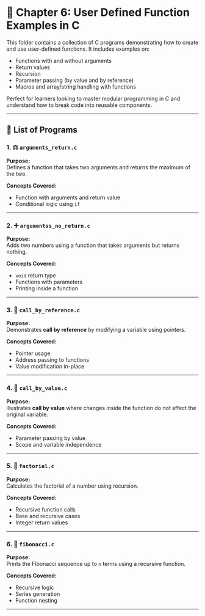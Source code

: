 # 🧩 Chapter 6: User Defined Function Examples in C

This folder contains a collection of C programs demonstrating how to create and use user-defined functions. It includes examples on:

- Functions with and without arguments
- Return values
- Recursion
- Parameter passing (by value and by reference)
- Macros and array/string handling with functions

Perfect for learners looking to master modular programming in C and understand how to break code into reusable components.

---

## 📂 List of Programs

### 1. ⚖️ `arguments_return.c`
**Purpose:**  
Defines a function that takes two arguments and returns the maximum of the two.

**Concepts Covered:**  
- Function with arguments and return value  
- Conditional logic using `if`

---

### 2. ➕ `argumentss_no_return.c`
**Purpose:**  
Adds two numbers using a function that takes arguments but returns nothing.

**Concepts Covered:**  
- `void` return type  
- Functions with parameters  
- Printing inside a function

---

### 3. 🔁 `call_by_reference.c`
**Purpose:**  
Demonstrates **call by reference** by modifying a variable using pointers.

**Concepts Covered:**  
- Pointer usage  
- Address passing to functions  
- Value modification in-place

---

### 4. 🚫 `call_by_value.c`
**Purpose:**  
Illustrates **call by value** where changes inside the function do not affect the original variable.

**Concepts Covered:**  
- Parameter passing by value  
- Scope and variable independence

---

### 5. 🔢 `factorial.c`
**Purpose:**  
Calculates the factorial of a number using recursion.

**Concepts Covered:**  
- Recursive function calls  
- Base and recursive cases  
- Integer return values

---

### 6. 🐚 `fibonacci.c`
**Purpose:**  
Prints the Fibonacci sequence up to `n` terms using a recursive function.

**Concepts Covered:**  
- Recursive logic  
- Series generation  
- Function nesting

---
